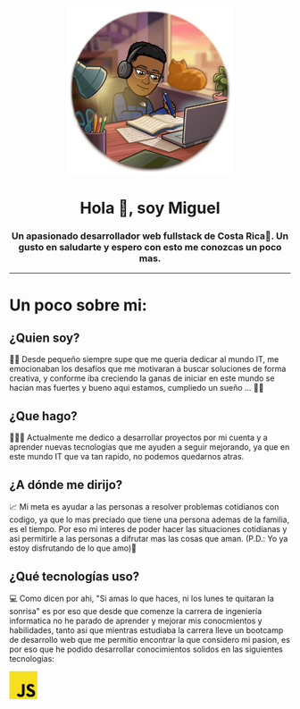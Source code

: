 
 <div id="header" align="center">
        <img src="./img/studying.png" alt="" width="300">
        <h1>Hola 👋, soy Miguel</h1>
        <h3>
           Un apasionado desarrollador web fullstack de Costa Rica🌅. Un gusto en saludarte y espero con esto me conozcas un poco mas.
        </h3>
</div>

---

# Un poco sobre mi:
## ¿Quien soy?
🧒🏾 Desde pequeño siempre supe que me queria dedicar al mundo IT, me emocionaban los desafíos que me motivaran a buscar soluciones de forma creativa, y conforme iba creciendo la ganas de iniciar en este mundo se hacian mas fuertes y bueno aqui estamos, cumpliedo un sueño ... 🙌🏾

## ¿Que hago?
🧑🏾‍💻 Actualmente me dedico a desarrollar proyectos por mi cuenta y a aprender nuevas tecnologias que me ayuden a seguir mejorando, ya que en este mundo IT que va tan rapido, no podemos quedarnos atras.

## ¿A dónde me dirijo?
📈 Mi meta es ayudar a las personas a resolver problemas cotidianos con codigo, ya que lo mas preciado que tiene una persona ademas de la familia, es el tiempo. Por eso mi interes de poder hacer las situaciones cotidianas y asi permitirle a las personas a difrutar mas las cosas que aman. (P.D.: Yo ya estoy disfrutando de lo que amo)🌟

## ¿Qué tecnologías uso?
💻 Como dicen por ahi, "Si amas lo que haces, ni los lunes te quitaran la sonrisa" es por eso que desde que comenze la carrera de ingeniería informatica no he parado de aprender y mejorar mis conocmientos y habilidades, tanto asi que mientras estudiaba la carrera lleve un bootcamp de desarrollo web que me permitio encontrar la que considero mi pasion, es por eso que he podido desarrollar conocimientos solidos en las siguientes tecnologias:
<div id="header" align="center">
        <div align="left">
            <img src="./img/javascript-js.256x256.png" title="javascript iconos" alt="" width="50">
        </div>
        
</div>